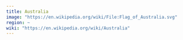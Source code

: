 ```yaml
---
title: Australia
image: "https://en.wikipedia.org/wiki/File:Flag_of_Australia.svg"
region: ~
wiki: "https://en.wikipedia.org/wiki/Australia"
---
```

